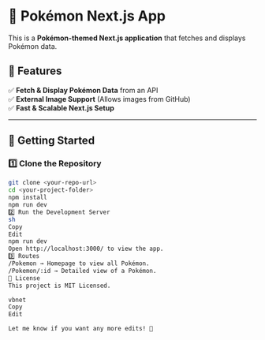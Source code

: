 # 🐉 Pokémon Next.js App  

This is a **Pokémon-themed Next.js application** that fetches and displays Pokémon data.  

## 📌 Features  

✅ **Fetch & Display Pokémon Data** from an API  
✅ **External Image Support** (Allows images from GitHub)  
✅ **Fast & Scalable Next.js Setup**  

---

## 🚀 Getting Started  

### **1️⃣ Clone the Repository**  

```sh
git clone <your-repo-url>
cd <your-project-folder>
npm install
npm run dev
2️⃣ Run the Development Server
sh
Copy
Edit
npm run dev
Open http://localhost:3000/ to view the app.
3️⃣ Routes
/Pokemon → Homepage to view all Pokémon.
/Pokemon/:id → Detailed view of a Pokémon.
📜 License
This project is MIT Licensed.

vbnet
Copy
Edit

Let me know if you want any more edits! 🚀
